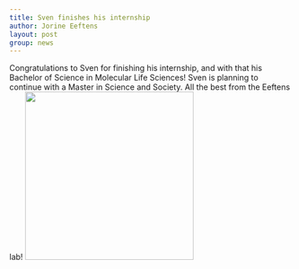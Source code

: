 ```yaml
---
title: Sven finishes his internship
author: Jorine Eeftens
layout: post
group: news
---
```


Congratulations to Sven for finishing his internship, and with that his Bachelor of Science in Molecular Life Sciences! Sven is planning to continue with a Master in Science and Society. All the best from the Eeftens lab!
<img src="/static/img/news/SvenGraduates.jpeg" width="300">
